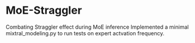 # MoE-Straggler
Combating Straggler effect during MoE inference
 Implemented a minimal mixtral_modeling.py to run tests on expert actvation frequency.
